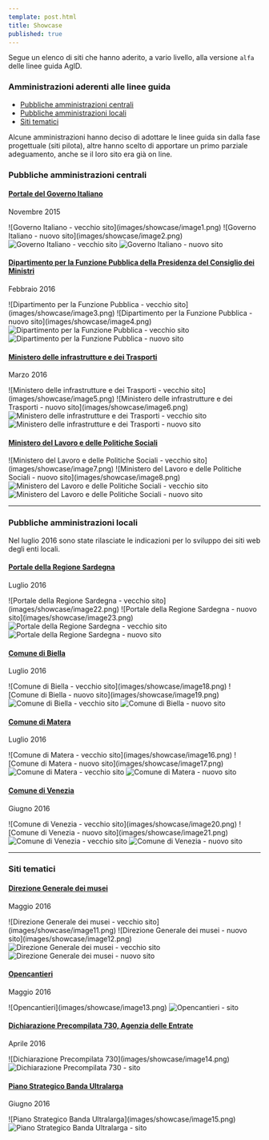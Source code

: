 ```yaml
---
template: post.html
title: Showcase
published: true
---
```


Segue un elenco di siti che hanno aderito, a vario livello,
alla versione `alfa` delle linee guida AgID.

<nav role="navigation">
  <h3 class="sr-only">Amministrazioni aderenti alle linee guida</h3>
  <ul>
    <li><a href="#pac">Pubbliche amministrazioni centrali</a>
    <li><a href="#pal">Pubbliche amministrazioni locali</a>
    <li><a href="#siti-tematici">Siti tematici</a>
  </ul>
</nav>

Alcune amministrazioni hanno deciso di adottare le linee guida
sin dalla fase progettuale (siti pilota), altre hanno scelto di
apportare un primo parziale adeguamento, anche se il loro sito era già on line.

### <a name="pac">Pubbliche amministrazioni centrali</a>

#### [Portale del Governo Italiano](http://www.governo.it)

Novembre 2015

<div class="lg-showcase">
  <noscript>
    ![Governo Italiano - vecchio sito](images/showcase/image1.png)
    ![Governo Italiano - nuovo sito](images/showcase/image2.png)
  </noscript>
  <img data-src="images/showcase/image1.png" class="lazyload" alt="Governo Italiano - vecchio sito" />
  <img data-src="images/showcase/image2.png" class="lazyload" alt="Governo Italiano - nuovo sito" />
</div>

#### [Dipartimento per la Funzione Pubblica della Presidenza del Consiglio dei Ministri](http://www.funzionepubblica.gov.it)

Febbraio 2016

<div class="lg-showcase">
  <noscript>
    ![Dipartimento per la Funzione Pubblica - vecchio sito](images/showcase/image3.png)
    ![Dipartimento per la Funzione Pubblica - nuovo sito](images/showcase/image4.png)
  </noscript>
  <img data-src="images/showcase/image3.png" class="lazyload" alt="Dipartimento per la Funzione Pubblica - vecchio sito" />
  <img data-src="images/showcase/image4.png" class="lazyload" alt="Dipartimento per la Funzione Pubblica - nuovo sito" />
</div>

#### [Ministero delle infrastrutture e dei Trasporti](http://http://www.mit.gov.it)

Marzo 2016

<div class="lg-showcase">
  <noscript>
    ![Ministero delle infrastrutture e dei Trasporti - vecchio sito](images/showcase/image5.png)
    ![Ministero delle infrastrutture e dei Trasporti - nuovo sito](images/showcase/image6.png)
  </noscript>  
  <img data-src="images/showcase/image5.png" class="lazyload" alt="Ministero delle infrastrutture e dei Trasporti - vecchio sito" />
  <img data-src="images/showcase/image6.png" class="lazyload" alt="Ministero delle infrastrutture e dei Trasporti - nuovo sito" />
</div>

#### [Ministero del Lavoro e delle Politiche Sociali](http://www.lavoro.gov.it/)

<div class="lg-showcase">
  <noscript>
    ![Ministero del Lavoro e delle Politiche Sociali - vecchio sito](images/showcase/image7.png)
    ![Ministero del Lavoro e delle Politiche Sociali - nuovo sito](images/showcase/image8.png)
  </noscript>
  <img data-src="images/showcase/image7.png" class="lazyload" alt="Ministero del Lavoro e delle Politiche Sociali - vecchio sito" />
  <img data-src="images/showcase/image8.png" class="lazyload" alt="Ministero del Lavoro e delle Politiche Sociali - nuovo sito" />
</div>

---

### <a name="pal">Pubbliche amministrazioni locali</a>

Nel luglio 2016 sono state rilasciate le indicazioni per lo sviluppo dei siti web degli enti locali.

#### [Portale della Regione Sardegna](http://alpha.regione.sardegna.it)

Luglio 2016

<div class="lg-showcase">
  <noscript>
    ![Portale della Regione Sardegna - vecchio sito](images/showcase/image22.png)
    ![Portale della Regione Sardegna - nuovo sito](images/showcase/image23.png)
  </noscript>
  <img data-src="images/showcase/image22.png" class="lazyload" alt="Portale della Regione Sardegna - vecchio sito" />
  <img data-src="images/showcase/image23.png" class="lazyload" alt="Portale della Regione Sardegna - nuovo sito" />
</div>

#### [Comune di Biella](http://www.comune.biella.it)

Luglio 2016

<div class="lg-showcase">
  <noscript>
    ![Comune di Biella - vecchio sito](images/showcase/image18.png)
    ![Comune di Biella - nuovo sito](images/showcase/image19.png)
  </noscript>
  <img data-src="images/showcase/image18.png" class="lazyload" alt="Comune di Biella - vecchio sito" />
  <img data-src="images/showcase/image19.png" class="lazyload" alt="Comune di Biella - nuovo sito" />
</div>

#### [Comune di  Matera](http://www.comune.matera.it)

Luglio 2016

<div class="lg-showcase">
  <noscript>
    ![Comune di  Matera - vecchio sito](images/showcase/image16.png)
    ![Comune di  Matera - nuovo sito](images/showcase/image17.png)
  </noscript>
  <img data-src="images/showcase/image16.png" class="lazyload" alt="Comune di Matera - vecchio sito" />
  <img data-src="images/showcase/image17.png" class="lazyload" alt="Comune di Matera - nuovo sito" />
</div>

#### [Comune di Venezia](http://www.comune.venezia.it)

Giugno 2016

<div class="lg-showcase">
  <noscript>
    ![Comune di Venezia - vecchio sito](images/showcase/image20.png)
    ![Comune di Venezia - nuovo sito](images/showcase/image21.png)
  </noscript>
  <img data-src="images/showcase/image20.png" class="lazyload" alt="Comune di Venezia - vecchio sito" />
  <img data-src="images/showcase/image21.png" class="lazyload" alt="Comune di Venezia - nuovo sito" />
</div>

---

### <a name="siti-tematici">Siti tematici</a>

#### [Direzione Generale dei musei](http://musei.beniculturali.it)

Maggio 2016

<div class="lg-showcase">
  <noscript>
    ![Direzione Generale dei musei - vecchio sito](images/showcase/image11.png)
    ![Direzione Generale dei musei - nuovo sito](images/showcase/image12.png)
  </noscript>
  <img data-src="images/showcase/image11.png" class="lazyload" alt="Direzione Generale dei musei - vecchio sito" />
  <img data-src="images/showcase/image12.png" class="lazyload" alt="Direzione Generale dei musei - nuovo sito" />
</div>

#### [Opencantieri](http://opencantieri.mit.gov.it)

Maggio 2016

<div class="lg-showcase">
  <noscript>
    ![Opencantieri](images/showcase/image13.png)
  </noscript>
  <img data-src="images/showcase/image13.png" class="lazyload" alt="Opencantieri - sito" />
</div>

#### [Dichiarazione Precompilata 730, Agenzia delle Entrate](https://infoprecompilata.agenziaentrate.gov.it)

Aprile 2016

<div class="lg-showcase">
  <noscript>
    ![Dichiarazione Precompilata 730](images/showcase/image14.png)
  </noscript>
  <img data-src="images/showcase/image14.png" class="lazyload" alt="Dichiarazione Precompilata 730 - sito" />
</div>

#### [Piano Strategico Banda Ultralarga](http://bandaultralarga.italia.it)

Giugno 2016

<div class="lg-showcase">
  <noscript>
    ![Piano Strategico Banda Ultralarga](images/showcase/image15.png)
  </noscript>
  <img data-src="images/showcase/image15.png" class="lazyload" alt="Piano Strategico Banda Ultralarga - sito" />
</div>
